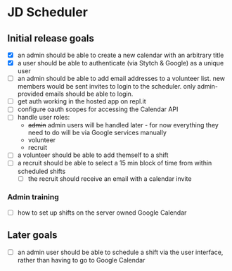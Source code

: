 # JD Scheduler

## Initial release goals

- [x] an admin should be able to create a new calendar with an arbitrary title
- [x] a user should be able to authenticate (via Stytch & Google) as a unique user
- [ ] an admin should be able to add email addresses to a volunteer list. new members would be sent invites to login to the scheduler. only admin-provided emails should be able to login.
- [ ] get auth working in the hosted app on repl.it
- [ ] configure oauth scopes for accessing the Calendar API
- [ ] handle user roles:
  - ~~admin~~ admin users will be handled later - for now everything they need to do will be via Google services manually
  - volunteer
  - recruit
- [ ] a volunteer should be able to add themself to a shift
- [ ] a recruit should be able to select a 15 min block of time from within scheduled shifts
  - [ ] the recruit should receive an email with a calendar invite

### Admin training

- [ ] how to set up shifts on the server owned Google Calendar

## Later goals

- [ ] an admin user should be able to schedule a shift via the user interface, rather than having to go to Google Calendar
